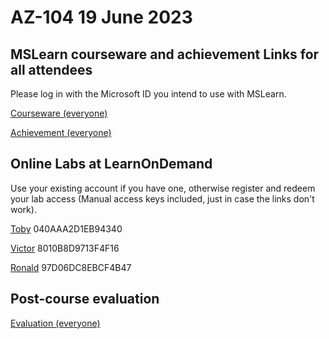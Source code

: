 
# AZ-104 19 June 2023

## MSLearn courseware and achievement Links for all attendees

Please log in with the Microsoft ID you intend to use with MSLearn.

[Courseware (everyone)](https://learn.microsoft.com/training/courses/az-104t00?WT.mc_id=ilt_partner_webpage_wwl&ocid=4232190)

[Achievement (everyone)](https://learn.microsoft.com/en-us/users/me/achievements?WT.mc_id=ilt_partner_webpage_wwl&ocid=4232190&redeem=RX7MK4)

## Online Labs at LearnOnDemand

Use your existing account if you have one, otherwise register and redeem your lab access (Manual access keys included, just in case the links don't work).

[Toby](https://auldhouse.learnondemand.net/ClassEnrollmentTrainingKey/470733) 040AAA2D1EB94340

[Victor](https://auldhouse.learnondemand.net/ClassEnrollmentTrainingKey/470731) 8010B8D9713F4F16

[Ronald](https://auldhouse.learnondemand.net/ClassEnrollmentTrainingKey/470732) 97D06DC8EBCF4B47

## Post-course evaluation

[Evaluation (everyone)](https://www.metricsthatmatter.com/auldct47)
